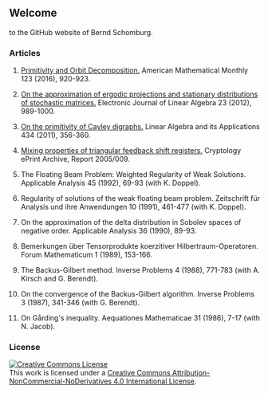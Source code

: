 ## Welcome

to the GitHub website of Bernd Schomburg.


### Articles 

1. [Primitivity and Orbit Decomposition.](http://www.jstor.org/stable/10.4169/amer.math.monthly.123.9.920) American Mathematical Monthly 123 (2016), 920-923.
2. [On the approximation of ergodic projections and stationary distributions of stochastic matrices.](http://repository.uwyo.edu/cgi/viewcontent.cgi?article=1570&context=ela) Electronic Journal of Linear Algebra 23 (2012), 989-1000.

3. [On the primitivity of Cayley digraphs.](http://www.sciencedirect.com/science/article/pii/S0024379510004374) Linear Algebra and its Applications 434 (2011), 356-360.

4. [Mixing  properties  of  triangular  feedback  shift  registers.](http://eprint.iacr.org/2005/009.pdf) Cryptology ePrint Archive, Report 2005/009.

5. The Floating Beam Problem: Weighted Regularity of Weak Solutions. Applicable Analysis 45 (1992), 69-93 (with K. Doppel).

6. Regularity of solutions of the weak floating beam problem. Zeitschrift für Analysis und ihre Anwendungen 10 (1991), 
   461-477 (with K. Doppel).

7. On the approximation of the delta distribution in Sobolev spaces of negative order. Applicable Analysis 36 (1990), 89-93.

8. Bemerkungen über Tensorprodukte koerzitiver Hilbertraum-Operatoren. Forum Mathematicum 1 (1989), 153-166.

9. The Backus-Gilbert method. Inverse Problems 4 (1988), 771-783 (with A. Kirsch and G. Berendt).

10. On the convergence of the Backus-Gilbert algorithm. Inverse Problems 3 (1987), 341-346 (with G. Berendt).

11. On Gårding's inequality. Aequationes Mathematicae 31 (1986), 7-17 (with N. Jacob).



### License

<a rel="license" href="http://creativecommons.org/licenses/by-nc-nd/4.0/"><img alt="Creative Commons License" style="border-width:0" src="https://i.creativecommons.org/l/by-nc-nd/4.0/88x31.png" /></a><br />This work is licensed under a <a rel="license" href="http://creativecommons.org/licenses/by-nc-nd/4.0/">Creative Commons Attribution-NonCommercial-NoDerivatives 4.0 International License</a>.
